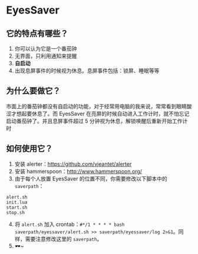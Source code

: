 # EyesSaver
## 它的特点有哪些？
1. 你可以认为它是一个番茄钟
2. 无界面，只利用通知来提醒
3. **自启动**
4. 出现息屏事件的时候视为休息。息屏事件包括：锁屏、睡眠等等

## 为什么要做它？
市面上的番茄钟都没有自启动的功能，对于经常用电脑的我来说，常常看到眼睛酸涩才想起要休息了。而 EyesSaver 在亮屏的时候自动进入工作计时，就不怕忘记启动番茄钟了。并且息屏事件超过 5 分钟视为休息，解锁唤醒后重新开始工作计时

## 如何使用它？
1. 安装 alerter：https://github.com/vjeantet/alerter
2. 安装 hammerspoon：http://www.hammerspoon.org/
3. 由于每个人放置 EyesSaver 的位置不同，你需要修改以下脚本中的 `saverpath`：
```
alert.sh
init.lua
start.sh
stop.sh
```
4. 将 `alert.sh` 加入 crontab：`#*/1 * * * * bash saverpath/eyessaver/alert.sh >> saverpath/eyessaver/log 2>&1`。同样，需要注意修改这里的 `saverpath`。
5. 🕶~